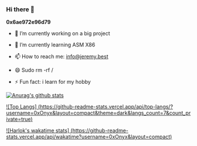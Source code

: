 ### Hi there 👋
**0x6ae972e96d79**

- 🔭 I’m currently working on a big project 
- 🌱 I’m currently learning ASM X86


- 📫 How to reach me: info@jeremy.best
- 😄 Sudo rm -rf /
- ⚡ Fun fact: i learn for my hobby


[![Anurag's github stats](https://github-readme-stats.vercel.app/api?username=0xOnyx&count_private=true&show_icons=true&theme=dark&include_all_commits=true)](http://www.jeremy.best)

[![Top Langs]
(https://github-readme-stats.vercel.app/api/top-langs/?username=0xOnyx&layout=compact&theme=dark&langs_count=7&count_private=true)](http://www.jeremy.best)

[![Harlok's wakatime stats]
(https://github-readme-stats.vercel.app/api/wakatime?username=0xOnyx&layout=compact)](https://github.com/anuraghazra/github-readme-stats)
